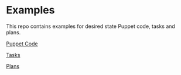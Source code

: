 # Examples

This repo contains examples for desired state Puppet code, tasks and plans.

[Puppet Code](https://github.com/kinners00/puppet-examples/tree/production/examples/puppet-code)

[Tasks](https://github.com/kinners00/puppet-examples/tree/production/examples/tasks)

[Plans](https://github.com/kinners00/puppet-examples/tree/production/examples/plans)
